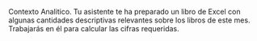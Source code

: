 Contexto Analitico. Tu asistente te ha preparado un libro de Excel con algunas cantidades descriptivas relevantes sobre los libros de este mes. Trabajarás en él para calcular las cifras requeridas.